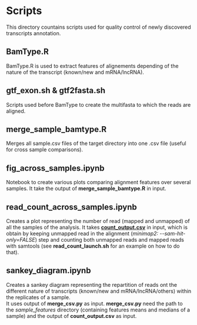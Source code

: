 # Scripts

This directory countains scripts used for quality control of newly discovered transcripts annotation. 

## BamType.R
BamType.R is used to extract features of alignements depending of the nature of the transcript (known/new and mRNA/lncRNA).

## gtf_exon.sh & gtf2fasta.sh
Scripts used before BamType to create the multifasta to which the reads are aligned.

## merge_sample_bamtype.R
Merges all sample.csv files of the target directory into one .csv file (useful for cross sample comparisons).

## fig_across_samples.ipynb
Notebook to create various plots comparing alignment features over several samples. It take the output of **merge_sample_bamtype.R** in input.

## read_count_across_samples.ipynb
Creates a plot representing the number of read (mapped and unmapped) of all the samples of the analysis. It takes [**count_output.csv**](https://github.com/IGDRion/BamType/blob/master/input/count_output.csv) in input, which is obtain by keeping unmapped read in the alignment (*minimap2: --sam-hit-only=FALSE*) step and counting both unmapped reads and mapped reads with samtools (see **read_count_launch.sh** for an example on how to do that).

## sankey_diagram.ipynb
Creates a sankey diagram representing the repartition of reads ont the different nature of transcripts (known/new and mRNA/lncRNA/others) within the replicates of a sample.  
It uses output of **merge_csv.py** as input. **merge_csv.py** need the path to the *sample_features* directory (containing features means and medians of a sample) and the output of **count_output.csv** as input.